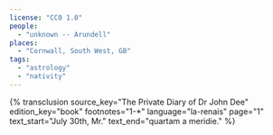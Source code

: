 ```yaml
---
license: "CC0 1.0"
people:
  - "unknown -- Arundell"
places:
  - "Cornwall, South West, GB"
tags:
  - "astrology"
  - "nativity"
---
```

{% transclusion
  source_key="The Private Diary of Dr John Dee"
  edition_key="book"
  footnotes="1-*"
  language="la-renais"
  page="1"
  text_start="July 30th, Mr."
  text_end="quartam a meridie."
%}
